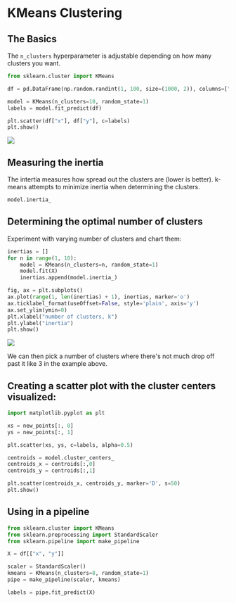 # KMeans Clustering

## The Basics

The `n_clusters` hyperparameter is adjustable depending on how many clusters you want.

```python
from sklearn.cluster import KMeans

df = pd.DataFrame(np.random.randint(1, 100, size=(1000, 2)), columns=["x", "y"])

model = KMeans(n_clusters=10, random_state=1)
labels = model.fit_predict(df)

plt.scatter(df["x"], df["y"], c=labels)
plt.show()
```

![](https://github.com/mattm/python-cheat-sheet/blob/master/images/kmeans.png?raw=true)

## Measuring the inertia

The intertia measures how spread out the clusters are (lower is better). k-means attempts to minimize inertia when determining the clusters.

```python
model.inertia_
```

## Determining the optimal number of clusters

Experiment with varying number of clusters and chart them:

```python
inertias = []
for n in range(1, 10):
    model = KMeans(n_clusters=n, random_state=1)
    model.fit(X)
    inertias.append(model.inertia_)

fig, ax = plt.subplots()
ax.plot(range(1, len(inertias) + 1), inertias, marker='o')
ax.ticklabel_format(useOffset=False, style='plain', axis='y')
ax.set_ylim(ymin=0)
plt.xlabel("number of clusters, k")
plt.ylabel("inertia")
plt.show()
```

![](https://github.com/mattm/python-cheat-sheet/blob/master/images/kmeans-inertia.png?raw=true)

We can then pick a number of clusters where there's not much drop off past it like 3 in the example above.

## Creating a scatter plot with the cluster centers visualized:

```python
import matplotlib.pyplot as plt

xs = new_points[:, 0]
ys = new_points[:, 1]

plt.scatter(xs, ys, c=labels, alpha=0.5)

centroids = model.cluster_centers_
centroids_x = centroids[:,0]
centroids_y = centroids[:,1]

plt.scatter(centroids_x, centroids_y, marker='D', s=50)
plt.show()
```

## Using in a pipeline

```python
from sklearn.cluster import KMeans
from sklearn.preprocessing import StandardScaler
from sklearn.pipeline import make_pipeline

X = df[["x", "y"]]

scaler = StandardScaler()
kmeans = KMeans(n_clusters=8, random_state=1)
pipe = make_pipeline(scaler, kmeans)

labels = pipe.fit_predict(X)
```
